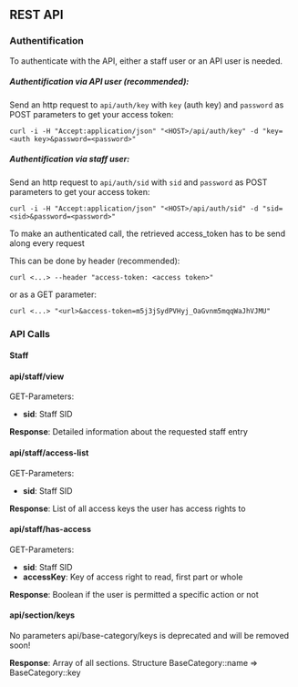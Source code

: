 REST API
-------------------

### Authentification

To authenticate with the API, either a staff user or an API user is needed.

##### Authentification via API user (recommended):

Send an http request to ```api/auth/key``` with ```key``` (auth key) and ```password``` as POST parameters to get your access token:

```
curl -i -H "Accept:application/json" "<HOST>/api/auth/key" -d "key=<auth key>&password=<password>"
```

##### Authentification via staff user:

Send an http request to ```api/auth/sid``` with ```sid``` and ```password``` as POST parameters to get your access token:

```
curl -i -H "Accept:application/json" "<HOST>/api/auth/sid" -d "sid=<sid>&password=<password>"
```

To make an authenticated call, the retrieved access_token has to be send along every request

This can be done by header (recommended):

```
curl <...> --header "access-token: <access token>"
```

or as a GET parameter:

```
curl <...> "<url>&access-token=m5j3jSydPVHyj_OaGvnm5mqqWaJhVJMU"
```

### API Calls

#### Staff

#### api/staff/view

GET-Parameters:

- **sid**: Staff SID

**Response**: Detailed information about the requested staff entry  



#### api/staff/access-list

GET-Parameters:

- **sid**: Staff SID

**Response**: List of all access keys the user has access rights to  



#### api/staff/has-access

GET-Parameters:

- **sid**: Staff SID
- **accessKey**: Key of access right to read, first part or whole

**Response**: Boolean if the user is permitted a specific action or not


#### api/section/keys

No parameters
api/base-category/keys is deprecated and will be removed soon!

**Response**: Array of all sections. 
Structure BaseCategory::name => BaseCategory::key

